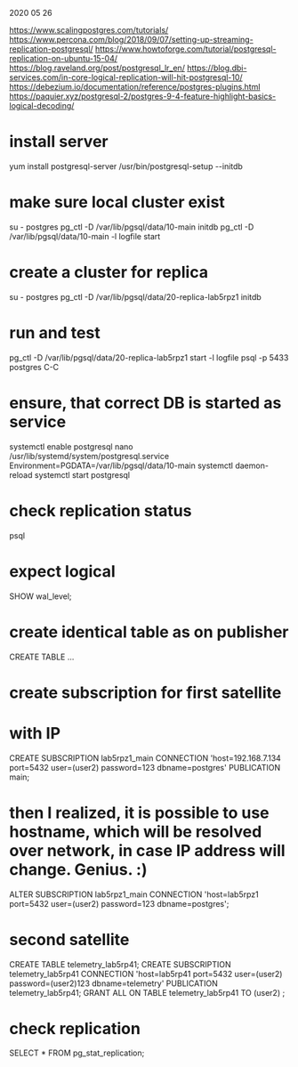 2020 05 26

https://www.scalingpostgres.com/tutorials/
https://www.percona.com/blog/2018/09/07/setting-up-streaming-replication-postgresql/
https://www.howtoforge.com/tutorial/postgresql-replication-on-ubuntu-15-04/
https://blog.raveland.org/post/postgresql_lr_en/
https://blog.dbi-services.com/in-core-logical-replication-will-hit-postgresql-10/
https://debezium.io/documentation/reference/postgres-plugins.html
https://paquier.xyz/postgresql-2/postgres-9-4-feature-highlight-basics-logical-decoding/


# install server
yum install postgresql-server
/usr/bin/postgresql-setup --initdb


# make sure local cluster exist
su - postgres
pg_ctl -D /var/lib/pgsql/data/10-main initdb
pg_ctl -D /var/lib/pgsql/data/10-main -l logfile start


# create a cluster for replica
su - postgres
pg_ctl -D /var/lib/pgsql/data/20-replica-lab5rpz1 initdb

# run and test
pg_ctl -D /var/lib/pgsql/data/20-replica-lab5rpz1 start -l logfile
psql -p 5433 postgres
C-C

# ensure, that correct DB is started as service
systemctl enable postgresql
nano /usr/lib/systemd/system/postgresql.service
    Environment=PGDATA=/var/lib/pgsql/data/10-main
systemctl daemon-reload
systemctl start postgresql

# check replication status
psql
# expect logical
SHOW wal_level;

# create identical table as on publisher
CREATE TABLE ...

# create subscription for first satellite
# with IP
CREATE SUBSCRIPTION lab5rpz1_main CONNECTION 'host=192.168.7.134 port=5432 user=(user2) password=123 dbname=postgres' PUBLICATION main;
# then I realized, it is possible to use hostname, which will be resolved over network, in case IP address will change. Genius. :)
ALTER  SUBSCRIPTION lab5rpz1_main CONNECTION 'host=lab5rpz1      port=5432 user=(user2) password=123 dbname=postgres';

# second satellite
CREATE TABLE telemetry_lab5rp41;
CREATE SUBSCRIPTION telemetry_lab5rp41 CONNECTION 'host=lab5rp41 port=5432 user=(user2) password=(user2)123 dbname=telemetry' PUBLICATION telemetry_lab5rp41;
GRANT ALL ON TABLE telemetry_lab5rp41 TO (user2) ;


# check replication
SELECT * FROM pg_stat_replication;
